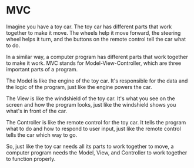 # MVC
Imagine you have a toy car. The toy car has different parts that work together to make it move. The wheels help it move forward, the steering wheel helps it turn, and the buttons on the remote control tell the car what to do.

In a similar way, a computer program has different parts that work together to make it work. MVC stands for Model-View-Controller, which are three important parts of a program.

The Model is like the engine of the toy car. It's responsible for the data and the logic of the program, just like the engine powers the car.

The View is like the windshield of the toy car. It's what you see on the screen and how the program looks, just like the windshield shows you what's in front of the car.

The Controller is like the remote control for the toy car. It tells the program what to do and how to respond to user input, just like the remote control tells the car which way to go.

So, just like the toy car needs all its parts to work together to move, a computer program needs the Model, View, and Controller to work together to function properly.
